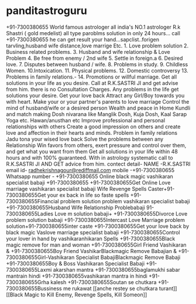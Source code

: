 # panditastroguru
 +91-7300380655 World famous astrologer all india's NO.1 astrologer R.k Shastri ( gold medelist) all type paroblms solution in only 24 hours… call +91-7300380655 he can get result your hand…sapclist..forigen tarvling,husband wife distance,love marrige Etc. 1. Love problem solution 2. Business related problems. 3. Husband and wife relationship &amp; Love Problem  4. Be free from enemy / 2nd wife 5. Settle in foreign.a 6. Desired love. 7. Disputes between husband / wife. 8. Problems in study. 9. Childless Women. 10.Intoxication. 11. Physical problems. 12. Domestic controversy 13. Problems in family relations.- 14. Promotions or willful marriage. Get all solutions in your life as you desire. Call at R.K.SASTRI JI and get advise from him. there is no Consultation Charges. Any problems in the life get solutions your desire. Get your love back Attract any Girl/Boy towards you with heart. Make your or your partner's parents to love marriage Control the mind of husband/wife or a desired person Wealth and peace in Home Kundli and match making Dosh nivarana like Manglik Dosh, Kuja Dosh, Kaal Sarap Yoga etc. Hawan/anusthan etc Improve professional and personal relationships with others Create a good impression on others and create love and affection in their hearts and minds. Problem in family relations Jadu tona your wised love back Solve the problems between any Relationship Win favors from others, exert pressure and control over them, and get what you want from them Get all solutions in your life within 48 hours and with 100% guaranteed. With in astrology systematic call to R.K.SASTRI JI AND GET advice from him. contect detail- NAME -R.K.SASTRI email id- radhekrishnagour@rediffmail.com mobile -+91-7300380655 Whatsapp number - +91-7300380655    Online black magic vashikaran specialist babaji +91-7300380655 +91-7300380655Get Online Love marriage vashikaran specialist babaji Wife Revenge Spells Caster+91-7300380655Get your ex back in life so faste spells +91-7300380655Financial problem solution problem vashikaran specialist babaji +91-7300380655Husband Wife Relationship Problebabaji 91-7300380655Ladies Love m solution babaji+ +91-7300380655Divorce Love problem solution babaji +91-7300380655Intercast Love Marriage problem solution+91-7300380655inter caste  +91-7300380655Get your love back by black magic Vaslove marriage specialist babaji +91-7300380655Control your lover in hand by vashikaranhikaran Spells +91-7300380655Black magic remove for man and woman +91-7300380655Girl Friend Vashikaran &amp;  +91-7300380655Boy Friend VashikarBlackmagic Remove Babajian &amp;  +91-7300380655Girl-Vashikaran Specialist BabajiBlackmagic Remove Babaji +91-7300380655Boy &amp; Boss Vashikaran Specialist Babaji +91-7300380655Laxmi akarshan mantra +91-7300380655baglamukhi sabar mantrain hindi +91-7300380655vashikaran mantra in hindi +91-7300380655Grha kalesh +91-7300380655Soutan se chutkara +91-7300380655Bussiness me rukawat [[anche restey se chutkara turant]] [[Black Magic to Kill Enemy, Revenge Spells, Kill Someon]] 
